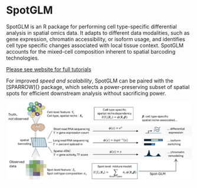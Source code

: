 # SpotGLM
SpotGLM is an R package for performing cell type-specific differential analysis
in spatial omics data. It adapts to different data modalities, such as 
gene expression, chromatin accessibility, or isoform usage, and identifies
cell type specific changes associated with local tissue context.
SpotGLM accounts for the mixed-cell composition inherent to spatial barcoding technologies.

[Please see website for full tutorials](https://kaishumason.github.io/SpotGLM/)

For improved *speed and scalability*, SpotGLM can be paired with the [SPARROW]{} package, 
which selects a power-preserving subset of spatial spots for efficient downstream analysis 
without sacrificing power.

![](man/figures/schematic.png)
